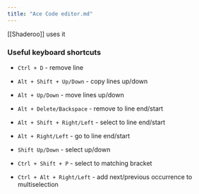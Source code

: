 ```yaml
---
title: "Ace Code editor.md"
---
```


[[Shaderoo]] uses it

### Useful keyboard shortcuts
- `Ctrl + D` - remove line
- `Alt + Shift + Up/Down` - copy lines up/down
- `Alt + Up/Down` - move lines up/down
- `Alt + Delete/Backspace` - remove to line end/start
- `Alt + Shift + Right/Left` - select to line end/start
- `Alt + Right/Left` - go to line end/start
- `Shift Up/Down` - select up/down
- `Ctrl + Shift + P` - select to matching bracket

- `Ctrl + Alt + Right/Left` - add next/previous occurrence to multiselection
